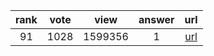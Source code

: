 
| rank | vote | view | answer | url |
|:-:|:-:|:-:|:-:|:-:|
|91|1028|1599356|1| [url](http://stackoverflow.com/questions/81584/what-ide-to-use-for-python) |
